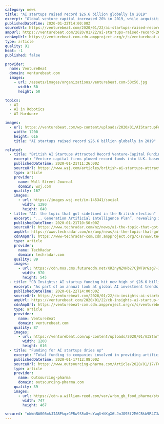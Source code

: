 ```yaml
---
category: news
title: "AI startups raised record $26.6 billion globally in 2019"
excerpt: "Global venture capital increased 20% in 2019, while acquisitions jumped 24.8% from the previous year. According to a new report from CB Insights, AI companies raised $26.58 billion across 2,235 deals in 2019, up from 1,940 deals the previous year that totaled $22.148 billion. The 2019 numbers included 10 rounds of more than $100 million that ..."
publishedDateTime: 2020-01-22T14:00:00Z
sourceUrl: https://venturebeat.com/2020/01/22/ai-startups-raised-record-26-6-billion-globally-in-2019/
ampUrl: https://venturebeat.com/2020/01/22/ai-startups-raised-record-26-6-billion-globally-in-2019/amp/
cdnAmpUrl: https://venturebeat-com.cdn.ampproject.org/c/s/venturebeat.com/2020/01/22/ai-startups-raised-record-26-6-billion-globally-in-2019/amp/
type: article
quality: 91
heat: -1
published: false

provider:
  name: VentureBeat
  domain: venturebeat.com
  images:
    - url: /assets/images/organizations/venturebeat.com-50x50.jpg
      width: 50
      height: 50

topics:
  - AI
  - AI in Robotics
  - AI Hardware

images:
  - url: https://venturebeat.com/wp-content/uploads/2020/01/AIStartupFunding.png?fit=1200%2C616&strip=all
    width: 1200
    height: 616
    title: "AI startups raised record $26.6 billion globally in 2019"

related:
  - title: "British AI Startups Attracted Record Venture-Capital Funding in 2019"
    excerpt: "Venture-capital firms plowed record funds into U.K.-based artificial-intelligence startups last year, shaking off factors such as Brexit and European data-privacy regulations. U.K. artificial-intelligence startups received about $3.2 billion in venture-capital funding in 2019, an increase of 23% from $2.6 billion in 2018, according to a study ..."
    publishedDateTime: 2020-01-21T11:26:00Z
    sourceUrl: https://www.wsj.com/articles/british-ai-startups-attracted-record-venture-capital-funding-in-2019-11579602600
    type: article
    provider:
      name: Wall Street Journal
      domain: wsj.com
    quality: 167
    images:
      - url: https://images.wsj.net/im-145341/social
        width: 1280
        height: 640
  - title: "AI: the topic that got sidelined in the British election"
    excerpt: "... Generation Artificial Intelligence Plan”, revealing its ambition to create an AI industry worth 1 trillion RM by 2030. Perhaps the most comprehensive of all, the plan involves a suite of initiatives that span R&D, talent development, regulations, ethics and security. Closer to home, France announced its own AI plan in 2018. Designed to ..."
    publishedDateTime: 2020-01-21T10:50:00Z
    sourceUrl: https://www.techradar.com/nz/news/ai-the-topic-that-got-sidelined-in-the-british-election
    ampUrl: https://www.techradar.com/nz/amp/news/ai-the-topic-that-got-sidelined-in-the-british-election
    cdnAmpUrl: https://www-techradar-com.cdn.ampproject.org/c/s/www.techradar.com/nz/amp/news/ai-the-topic-that-got-sidelined-in-the-british-election
    type: article
    provider:
      name: TechRadar
      domain: techradar.com
    quality: 89
    images:
      - url: https://cdn.mos.cms.futurecdn.net/XRZnyNZVHb27CjWT9rGzg7-1200-80.jpg
        width: 970
        height: 545
  - title: "CB Insights: AI startup funding hit new high of $26.6 billion in 2019"
    excerpt: "As part of an annual look at global AI investment trends, CB Insights today reports that AI startups raised a record $26.6 billion in 2019 spanning more than 2,200 deals worldwide. That’s compared to roughly 1,900 deals totaling $22.1 billion in 2018 and about 1,700 deals totaling $16.8 billion in 2017. The reported high in AI investments ..."
    publishedDateTime: 2020-01-22T14:00:00Z
    sourceUrl: https://venturebeat.com/2020/01/22/cb-insights-ai-startup-funding-hit-new-high-of-26-6-billion-in-2019/
    ampUrl: https://venturebeat.com/2020/01/22/cb-insights-ai-startup-funding-hit-new-high-of-26-6-billion-in-2019/amp/
    cdnAmpUrl: https://venturebeat-com.cdn.ampproject.org/c/s/venturebeat.com/2020/01/22/cb-insights-ai-startup-funding-hit-new-high-of-26-6-billion-in-2019/amp/
    type: article
    provider:
      name: VentureBeat
      domain: venturebeat.com
    quality: 87
    images:
      - url: https://venturebeat.com/wp-content/uploads/2020/01/AIStartupFunding.png?fit=1200%2C616&strip=all
        width: 1200
        height: 616
  - title: "Funding for AI startups dries up"
    excerpt: "Total funding to companies involved in providing artificial intelligence (AI) services to the pharmaceutical industry was down by 23% from 2018 to 2019, according to research by Signify Research . In 2018, venture capital funding to the sector totaled $1.7bn (€1.5bn) but this fell to approximately $1.3bn in 2019. At the same time ..."
    publishedDateTime: 2020-01-17T12:08:00Z
    sourceUrl: https://www.outsourcing-pharma.com/Article/2020/01/17/Funding-for-AI-startups-dries-up
    type: article
    provider:
      name: Outsourcing-pharma
      domain: outsourcing-pharma.com
    quality: 39
    images:
      - url: https://cdn-a.william-reed.com/var/wrbm_gb_food_pharma/storage/images/publications/pharmaceutical-science/outsourcing-pharma.com/headlines/clinical-development/funding-for-ai-startups-dries-up/10558357-1-eng-GB/Funding-for-AI-startups-dries-up.jpg
        width: 747
        height: 467

secured: "nWmhNW0G6mkJIABPkqxGPRw9S8w8+cYwqU+NXgX6LJnJO95f2M6CBkb9R4ZJa345clfWHJtv+981OqavgWxZKUkjFahO65yu7yiWtopAhoCDtylKyeb8r5aVQc9FFDm8lBDlHgophbAJ4Ok5bHEpZqA4tKXxFH0Hf3ApRZtQS2AH677aqbSaDCeMAfqJKMBB2C+Dgyz7F4PqNOzTybkqqfI2Jy4RFUY/hahlF+U079vAFO/INf1PX5sZW9RjR+k09n/3DA6y1tXL4Rc0k3qDwkhYYm8W9VU8LyJ+dm5Xcgqaw3cdwOk7BXeG4vUvTn7+/6T34dIm/DxtKkCysSkp6rn6lUn1aE0cBdUd9oavvHfbCGt6tm6M/E60Q2/QiUNMSVzXw3amh+MR5i7I8ZP4ZcQNaIasTyRhXAfT3SNtS6nKjKPrRBXPSls2Uf2Ft2Ld1BK56Wi487nqFTGhID3Z42vXnQv4uLrGo7iUvPv93eI=;H1lkZPox0mLpXS4CMc+bFg=="
---
```


